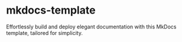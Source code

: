# mkdocs-template
Effortlessly build and deploy elegant documentation with this MkDocs template, tailored for simplicity.

